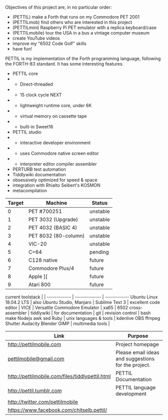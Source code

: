 Objectives of this project are, in no particular order:

* (PETTIL)          make a Forth that runs on my Commodore PET 2001
* (PETTILmob)       find others who are interested in this project
* (PETTILmini)      Raspberry Pi PET emulator with a replica keyboard/case
* (PETTILmobile)    tour the USA in a bus a vintage computer museum
* create YouTube videos
* improve my "6502 Code Golf" skills
* have fun!

PETTIL is my implementation of the Forth programming language, following the FORTH-83 standard.  It has some interesting features.

* PETTIL core
* * Direct-threaded
* * 15 clock cycle NEXT
* * lightweight runtime core, under 6K
* * virtual memory on cassette tape
* * built-in Sweet16
* PETTIL studio
* * interactive developer environment
* * uses Commodore native screen editor
* * interpreter editor compiler assembler
* PERTURB test automation
* Tiddlywiki documentation
* obsessively optimized for speed & space
* integration with Rhialto Seibert's KOSMON
* metacompilation

Target | Machine | Status
------------ | ------------- | ------------
0 | PET #700251 | unstable
1 | PET 3032 (Upgrade) | unstable
2 | PET 4032 (BASIC 4) | unstable
3 | PET 8032 (80-column) | unstable
4 | VIC-20 | unstable
5 | C=64 | pending
6 | C128 native | future
7 | Commodore Plus/4 | future
8 | Apple ][ | future
9 | Atari 800 | future

current toolstack | |
------------ | ------------- | ------------
Ubuntu Linux 18.04.2 LTS | also Ubuntu Studio, Manjaro |
Sublime Text 3 | excellent code editor |
VICE | VersatIle Commodore Emulator |
xa65 | 6502 cross-assembler |
tiddlywiki | for documentation |
git | revision control |
bash make Nodejs awk sed Ruby | unix languages & tools |
kdenlive OBS ffmpeg Shutter Audacity Blender GIMP | multimedia tools |

Link | Purpose
------------ | -------------
http://pettilmobile.com | Project homepage
pettilmobile@gmail.com | Please email ideas and suggestions for the project.
http://pettilmobile.com/files/tiddlypettil.html | PETTIL Documentation
http://pettil.tumblr.com | PETTIL language development
http://twitter.com/pettilmobile |
https://www.facebook.com/chitselb.pettil/ |

